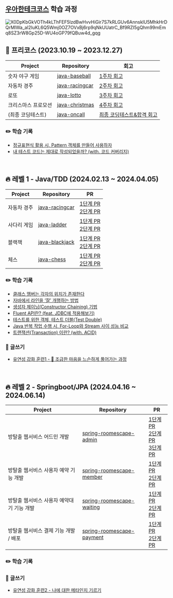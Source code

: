 ## [우아한테크코스](https://www.woowacourse.io/) 학습 과정

![X0DpKbGkVOTh4kLThFEF5lzdBwHvvHiGir7S7kRLGUv6AnnsklU5MhkHrDQrMlWa_aI2IuKL6Q5Wmj0OZ7OVxBj6rp9qNkUUatrC_Bf9RZI5gQhm99mEmq8SZ3rW8Gp25D-WU4oGP79fQBuw4d_gqg](https://github.com/tmdgh1592/buna-woowacourse/assets/56534241/145f8e0b-2bac-4d46-88f8-f56e557b6517)

## 🧤 프리코스 (2023.10.19 ~ 2023.12.27)

|Project|Repository|회고|
|------|---|---|
|숫자 야구 게임|[java-baseball](https://github.com/PgmJun/java-baseball-6/tree/PgmJun)|[1주차 회고](https://velog.io/@pgmjun/%EC%9A%B0%ED%85%8C%EC%BD%94-6%EA%B8%B0-%ED%94%84%EB%A6%AC%EC%BD%94%EC%8A%A4-1%EC%A3%BC%EC%B0%A8-%ED%9A%8C%EA%B3%A0)|
|자동차 경주|[java-racingcar](https://github.com/PgmJun/java-racingcar-6/tree/PgmJun)|[2주차 회고](https://velog.io/@pgmjun/%EC%9A%B0%ED%85%8C%EC%BD%94-6%EA%B8%B0-%ED%94%84%EB%A6%AC%EC%BD%94%EC%8A%A4-3%EC%A3%BC%EC%B0%A8-%ED%9A%8C%EA%B3%A0)|
|로또|[java-lotto](https://github.com/PgmJun/java-lotto-6/tree/PgmJun)|[3주차 회고](https://velog.io/@pgmjun/%EC%9A%B0%ED%85%8C%EC%BD%94-6%EA%B8%B0-2%EC%A3%BC%EC%B0%A8-%ED%9A%8C%EA%B3%A0)|
|크리스마스 프로모션|[java-christmas](https://github.com/PgmJun/java-christmas-6-PgmJun)|[4주차 회고](https://velog.io/@pgmjun/%EC%9A%B0%ED%85%8C%EC%BD%94-6%EA%B8%B0-%ED%94%84%EB%A6%AC%EC%BD%94%EC%8A%A4-4%EC%A3%BC%EC%B0%A8-%ED%9A%8C%EA%B3%A0)|
|(최종 코딩테스트)|[java-oncall](https://github.com/PgmJun/java-oncall-6-PgmJun)|[최종 코딩테스트&합격 회고](https://velog.io/@pgmjun/%EC%9A%B0%ED%85%8C%EC%BD%94-6%EA%B8%B0-%EC%9A%B0%ED%85%8C%EC%BD%94-%EC%B5%9C%EC%A2%85-%ED%85%8C%EC%8A%A4%ED%8A%B8-%EB%B0%8F-%ED%95%A9%EA%B2%A9-%ED%9A%8C%EA%B3%A0)|

### ✏️ 학습 기록
- [정규표현식 활용 시, Pattern 객체를 만들어 사용하자](https://velog.io/@pgmjun/%EC%9A%B0%ED%85%8C%EC%BD%94-6%EA%B8%B0-%EC%9E%90%EB%B0%94-%EC%A0%95%EA%B7%9C%ED%91%9C%ED%98%84%EC%8B%9D-%ED%99%9C%EC%9A%A9-%EC%8B%9C-Pattern-%EA%B0%9D%EC%B2%B4%EB%A5%BC-%EB%A7%8C%EB%93%A4%EC%96%B4-%EC%82%AC%EC%9A%A9%ED%95%98%EC%9E%90)
- [내 테스트 코드는 제대로 작성되었을까? (with. 코드 커버리지)](https://velog.io/@pgmjun/Java-%ED%85%8C%EC%8A%A4%ED%8A%B8-%EC%BB%A4%EB%B2%84%EB%A6%AC%EC%A7%80-%ED%99%95%EC%9D%B8%EB%B2%95)

<br>

## 🔥 레벨 1 - Java/TDD (2024.02.13 ~ 2024.04.05)

|Project|Repository|PR|
|------|---|---|
|자동차 경주|[java-racingcar](https://github.com/PgmJun/java-racingcar/tree/step2)|[1단계 PR](https://github.com/woowacourse/java-racingcar/pull/702) <br> [2단계 PR](https://github.com/woowacourse/java-racingcar/pull/815)|
|사다리 게임|[java-ladder](https://github.com/PgmJun/java-ladder/tree/step2)|[1단계 PR](https://github.com/woowacourse/java-ladder/pull/266) <br> [2단계 PR](https://github.com/woowacourse/java-ladder/pull/366)|
|블랙잭|[java-blackjack](https://github.com/PgmJun/java-blackjack/tree/step2)|[1단계 PR](https://github.com/woowacourse/java-blackjack/pull/654) <br> [2단계 PR](https://github.com/woowacourse/java-blackjack/pull/762)|
|체스|[java-chess](https://github.com/PgmJun/java-chess/tree/step2)|[1단계 PR](https://github.com/woowacourse/java-chess/pull/680) <br> [2단계 PR](https://github.com/woowacourse/java-chess/pull/815)|

### ✏️ 학습 기록
- [클래스 맴버는 각자의 위치가 존재한다](https://pgmjun.tistory.com/136)
- [자바에서 라인을 ‘잘’ 개행하는 방법](https://pgmjun.tistory.com/137)
- [생성자 체이닝(Constructor Chaining) 기법](https://pgmjun.tistory.com/138)
- [Fluent API란? (feat. JDBC에 적용해보기)](https://pgmjun.tistory.com/139)
- [테스트를 위한 객체, 테스트 더블(Test Double)](https://pgmjun.tistory.com/140)
- [Java 반복 작업 수행 시, For-Loop와 Stream 사이 성능 비교](https://pgmjun.tistory.com/141)
- [트랜잭션(Transaction) 이란? (with. ACID)](https://pgmjun.tistory.com/142)

### 📝 글쓰기
- [유연성 강화 훈련1 - 🐢 조급한 마음을 느슨하게 풀어가는 과정](https://github.com/PgmJun/woowa-writing/blob/main/level1.md)

<br>

## 🔥 레벨 2 - Springboot/JPA (2024.04.16 ~ 2024.06.14)

|Project|Repository|PR|
|------|---|---|
|방탈출 웹서비스 어드민 개발|[spring-roomescape-admin](https://github.com/PgmJun/spring-roomescape-admin/tree/step3)|[1단계 PR](https://github.com/woowacourse/spring-roomescape-admin/pull/10) <br> [2단계 PR](https://github.com/woowacourse/spring-roomescape-admin/pull/106) <br> [3단계 PR](https://github.com/woowacourse/spring-roomescape-admin/pull/190) |
|방탈출 웹서비스 사용자 예약 기능 개발|[spring-roomescape-member](https://github.com/PgmJun/spring-roomescape-member/tree/step2)|[1단계 PR](https://github.com/woowacourse/spring-roomescape-member/pull/57) <br> [2단계 PR](https://github.com/woowacourse/spring-roomescape-member/pull/126)|
|방탈출 웹서비스 사용자 예약대기 기능 개발|[spring-roomescape-waiting](https://github.com/PgmJun/spring-roomescape-waiting/tree/main)|[1단계 PR](https://github.com/woowacourse/spring-roomescape-waiting/pull/86) <br> [2단계 PR](https://github.com/woowacourse/spring-roomescape-waiting/pull/122)|
|방탈출 웹서비스 결제 기능 개발 / 배포|[spring-roomescape-payment](https://github.com/PgmJun/spring-roomescape-payment)|[1단계 PR](https://github.com/woowacourse/spring-roomescape-payment/pull/60) <br> [2단계 PR](https://github.com/woowacourse/spring-roomescape-payment/pull/154)|

### ✏️ 학습 기록


### 📝 글쓰기
- [유연성 강화 훈련2 - 나에 대한 메타인지 기르기](https://github.com/woowacourse/woowa-writing/blob/pgmjun/level2.md)

<br>
